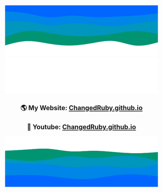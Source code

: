 <!--
## Hello, I am Gustavo 👋
**ChangedRuby/ChangedRuby** is a ✨ _special_ ✨ repository because its `README.md` (this file) appears on your GitHub profile.

Here are some ideas to get you started:

- 🔭 I’m currently working on ...
- 🌱 I’m currently learning ...
- 👯 I’m looking to collaborate on ...
- 🤔 I’m looking for help with ...
- 💬 Ask me about ...
- 📫 How to reach me: ...
- 😄 Pronouns: ...
- ⚡ Fun fact: ...
-->

![Image_top](/waves_top.svg)
![Description](/description.svg)

<h2 align="center" style="text-decoration: none;">🌎 My Website: <a href="https://changedruby.github.io">ChangedRuby.github.io</a></h2>
<h2 align="center">🎥 Youtube: <a href="https://changedruby.github.io">ChangedRuby.github.io</a></h2>

![Image_bottom](/waves_bottom.svg)
